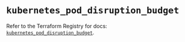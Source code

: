 # `kubernetes_pod_disruption_budget`

Refer to the Terraform Registry for docs: [`kubernetes_pod_disruption_budget`](https://registry.terraform.io/providers/hashicorp/kubernetes/2.34.0/docs/resources/pod_disruption_budget).
